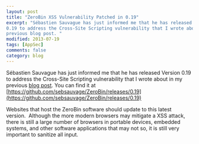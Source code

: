 ```yaml
---
layout: post
title: "ZeroBin XSS Vulnerability Patched in 0.19"
excerpt: "Sébastien Sauvague has just informed me that he has released Version
0.19 to address the Cross-Site Scripting vulnerability that I wrote about in my
previous blog post. "
modified: 2013-07-19
tags: [AppSec]
comments: false
category: blog
---
```


Sébastien Sauvague has just informed me that he has released Version 0.19 to
address the Cross-Site Scripting vulnerability that I wrote about in my
previous [blog post](/blog/zerobin-as-a-xss-attack-platform/). You
can find it at
[https://github.com/sebsauvage/ZeroBin/releases/0.19](https://github.com/sebsauvage/ZeroBin/releases/0.19)

Websites that host the ZeroBin software should update to this latest
version.  Although the more modern browsers may mitigate a XSS attack, there
is still a large number of browsers in portable devices, embedded systems, and
other software applications that may not so, it is still very important to
sanitize all input.

